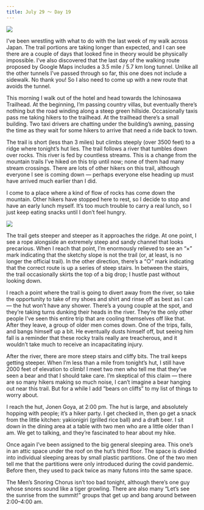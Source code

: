 ```yaml
---
title: July 29 ～ Day 19
---
```


![](./images/IMG_8696.jpg)

I’ve been wrestling with what to do with the last week of my walk across Japan. The trail portions are taking longer than expected, and I can see there are a couple of days that looked fine in theory would be physically impossible. I’ve also discovered that the last day of the walking route proposed by Google Maps includes a 3.5 mile / 5.7 km long tunnel. Unlike all the other tunnels I’ve passed through so far, this one does not include a sidewalk. No thank you! So I also need to come up with a new route that avoids the tunnel.

This morning I walk out of the hotel and head towards the Ichinosawa Trailhead. At the beginning, I’m passing country villas, but eventually there’s nothing but the road winding along a steep green hillside. Occasionally taxis pass me taking hikers to the trailhead. At the trailhead there’s a small building. Two taxi drivers are chatting under the building’s awning, passing the time as they wait for some hikers to arrive that need a ride back to town.

The trail is short (less than 3 miles) but climbs steeply (over 3500 feet) to a ridge where tonight’s hut lies. The trail follows a river that tumbles down over rocks. This river is fed by countless streams. This is a change from the mountain trails I’ve hiked on this trip until now; none of them had many stream crossings. There are lots of other hikers on this trail, although everyone I see is coming down — perhaps everyone else heading up must have arrived much earlier than I did.

I come to a place where a kind of flow of rocks has come down the mountain. Other hikers have stopped here to rest, so I decide to stop and have an early lunch myself. It’s too much trouble to carry a real lunch, so I just keep eating snacks until I don’t feel hungry.

![](./images/IMG_8708.jpg)

The trail gets steeper and steeper as it approaches the ridge. At one point, I see a rope alongside an extremely steep and sandy channel that looks precarious. When I reach that point, I’m enormously relieved to see an “×” mark indicating that the sketchy slope is not the trail (or, at least, is no longer the official trail). In the other direction, there’s a “○” mark indicating that the correct route is up a series of steep stairs. In between the stairs, the trail occasionally skirts the top of a big drop; I hustle past without looking down.

I reach a point where the trail is going to divert away from the river, so take the opportunity to take of my shoes and shirt and rinse off as best as I can — the hut won’t have any shower. There’s a young couple at the spot, and they’re taking turns dunking their heads in the river. They’re the only other people I’ve seen this entire trip that are cooling themselves off like that. After they leave, a group of older men comes down. One of the trips, falls, and bangs himself up a bit. He eventually dusts himself off, but seeing him fall is a reminder that these rocky trails really are treacherous, and it wouldn’t take much to receive an incapacitating injury.

After the river, there are more steep stairs and cliffy bits. The trail keeps getting steeper. When I’m less than a mile from tonight’s hut, I still have 2000 feet of elevation to climb! I meet two men who tell me that they’ve seen a bear and that I should take care. I’m skeptical of this claim — there are so many hikers making so much noise, I can’t imagine a bear hanging out near this trail. But for a while I add “bears on cliffs” to my list of things to worry about.

I reach the hut, Jonen Goya, at 2:00 pm. The hut is large, and absolutely hopping with people; it’s a hiker party. I get checked in, then go get a snack from the little kitchen: yakionigiri (grilled rice ball) and a draft beer. I sit down in the dining area at a table with two men who are a little older than I am. We get to talking, and they’re fascinated to hear about my hike.

Once again I’ve been assigned to the big general sleeping area. This one’s in an attic space under the roof on the hut’s third floor. The space is divided into individual sleeping areas by small plastic partitions. One of the two men tell me that the partitions were only introduced during the covid pandemic. Before then, they used to pack twice as many futons into the same space.

The Men’s Snoring Chorus isn’t too bad tonight, although there’s one guy whose snores sound like a tiger growling. There are also many “Let’s see the sunrise from the summit!” groups that get up and bang around between 2:00–4:00 am.
